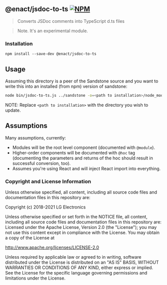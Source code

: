 ## @enact/jsdoc-to-ts [![NPM](https://img.shields.io/npm/v/@enact/jsdoc-to-ts.svg?style=flat-square)](https://www.npmjs.com/package/@enact/jsdoc-to-ts)

> Converts JSDoc comments into TypeScript d.ts files

> Note. It's an experimental module.

### Installation

```
npm install --save-dev @enact/jsdoc-to-ts
```

## Usage

Assuming this directory is a peer of the Sandstone source and you want to write this into an installed (from npm) version of sandstone:

```bash
node bin/jsdoc-to-ts.js ../sandstone -o=<path to installation>/node_modules/@enact/sandstone
```
NOTE: Replace `<path to installation>` with the directory you wish to update.

## Assumptions

Many assumptions, currently:

* Modules will be the root level component (documented with `@module`).
* Higher-order components will be documented with `@hoc` tag (documenting the parameters and returns of the hoc should result in successful conversion, too).
* Assumes you're using React and will inject React import into everything.

### Copyright and License Information

Unless otherwise specified, all content, including all source code files and
documentation files in this repository are:

Copyright (c) 2018-2021 LG Electronics

Unless otherwise specified or set forth in the NOTICE file, all content,
including all source code files and documentation files in this repository are:
Licensed under the Apache License, Version 2.0 (the "License");
you may not use this content except in compliance with the License.
You may obtain a copy of the License at

http://www.apache.org/licenses/LICENSE-2.0

Unless required by applicable law or agreed to in writing, software
distributed under the License is distributed on an "AS IS" BASIS,
WITHOUT WARRANTIES OR CONDITIONS OF ANY KIND, either express or implied.
See the License for the specific language governing permissions and
limitations under the License.
